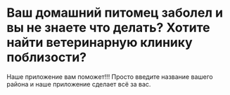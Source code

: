 #   Ваш домашний питомец заболел и вы не знаете что делать? Хотите найти ветеринарную клинику поблизости? 
Наше приложение вам поможет!!!
Просто введите название вашего района и наше приложение сделает всё за вас.

